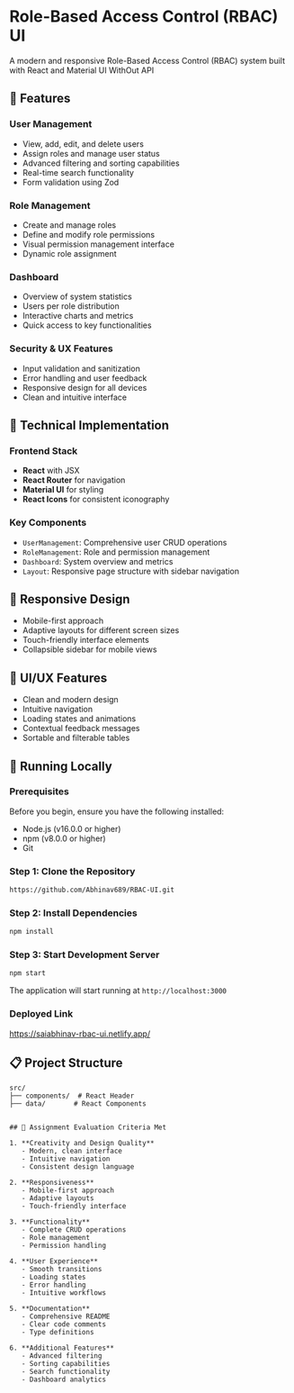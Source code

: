# Role-Based Access Control (RBAC) UI

A modern and responsive Role-Based Access Control (RBAC) system built with React and Material UI WithOut API

## 🌟 Features

### User Management
- View, add, edit, and delete users
- Assign roles and manage user status
- Advanced filtering and sorting capabilities
- Real-time search functionality
- Form validation using Zod

### Role Management
- Create and manage roles
- Define and modify role permissions
- Visual permission management interface
- Dynamic role assignment

### Dashboard
- Overview of system statistics
- Users per role distribution
- Interactive charts and metrics
- Quick access to key functionalities

### Security & UX Features
- Input validation and sanitization
- Error handling and user feedback
- Responsive design for all devices
- Clean and intuitive interface

## 🚀 Technical Implementation

### Frontend Stack
- **React** with JSX 
- **React Router** for navigation
- **Material UI** for styling
- **React Icons** for consistent iconography


### Key Components
- `UserManagement`: Comprehensive user CRUD operations
- `RoleManagement`: Role and permission management
- `Dashboard`: System overview and metrics
- `Layout`: Responsive page structure with sidebar navigation

## 📱 Responsive Design
- Mobile-first approach
- Adaptive layouts for different screen sizes
- Touch-friendly interface elements
- Collapsible sidebar for mobile views


## 🎨 UI/UX Features
- Clean and modern design
- Intuitive navigation
- Loading states and animations
- Contextual feedback messages
- Sortable and filterable tables

## 🚀 Running Locally

### Prerequisites

Before you begin, ensure you have the following installed:
- Node.js (v16.0.0 or higher)
- npm (v8.0.0 or higher)
- Git

### Step 1: Clone the Repository

```bash
https://github.com/Abhinav689/RBAC-UI.git
```

### Step 2: Install Dependencies

```bash
npm install
```

### Step 3: Start Development Server

```bash
npm start
```

The application will start running at `http://localhost:3000`

### Deployed Link
https://saiabhinav-rbac-ui.netlify.app/


## 📋 Project Structure
```
src/
├── components/  # React Header
├── data/       # React Components
      

## 📝 Assignment Evaluation Criteria Met

1. **Creativity and Design Quality**
   - Modern, clean interface
   - Intuitive navigation
   - Consistent design language

2. **Responsiveness**
   - Mobile-first approach
   - Adaptive layouts
   - Touch-friendly interface

3. **Functionality**
   - Complete CRUD operations
   - Role management
   - Permission handling

4. **User Experience**
   - Smooth transitions
   - Loading states
   - Error handling
   - Intuitive workflows

5. **Documentation**
   - Comprehensive README
   - Clear code comments
   - Type definitions

6. **Additional Features**
   - Advanced filtering
   - Sorting capabilities
   - Search functionality
   - Dashboard analytics
